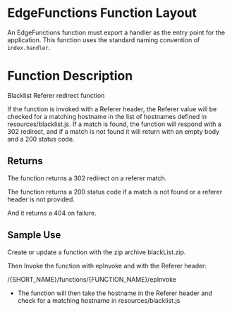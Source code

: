 # EdgeFunctions Function Layout

An EdgeFunctions function must export a handler as the entry point for the application.  This function uses the standard naming convention of  `index.handler`.

# Function Description

Blacklist Referer redirect function

If the function is invoked with a Referer header, the Referer value will be checked for a matching hostname in the list of hostnames defined in resources/blacklist.js.
If a match is found, the function will respond with a 302 redirect, and if a match is not found it will return with an empty body and a 200 status code.


## Returns

The function returns a 302 redirect on a referer match.

The function returns a 200 status code if a match is not found or a referer header is not provided.

And it returns a 404 on failure.

## Sample Use

Create or update a function with the zip archive blackList.zip.

Then Invoke the function with epInvoke and with the Referer header:

/{SHORT_NAME}/functions/{FUNCTION_NAME}/epInvoke

* The function will then take the hostname in the Referer header and check for a matching hostname in resources/blacklist.js

